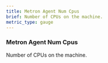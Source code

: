 ```yaml
---
title: Metron Agent Num Cpus
brief: Number of CPUs on the machine.
metric_type: gauge
---
```


### Metron Agent Num Cpus

Number of CPUs on the machine.